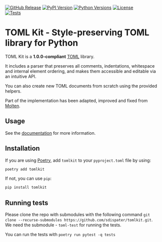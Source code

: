 [github_release]: https://img.shields.io/github/release/sdispater/tomlkit.svg?logo=github&logoColor=white
[pypi_version]: https://img.shields.io/pypi/v/tomlkit.svg?logo=python&logoColor=white
[python_versions]: https://img.shields.io/pypi/pyversions/tomlkit.svg?logo=python&logoColor=white
[github_license]: https://img.shields.io/github/license/sdispater/tomlkit.svg?logo=github&logoColor=white
[github_action]: https://github.com/sdispater/tomlkit/actions/workflows/tests.yml/badge.svg

[![GitHub Release][github_release]](https://github.com/sdispater/tomlkit/releases/)
[![PyPI Version][pypi_version]](https://pypi.org/project/tomlkit/)
[![Python Versions][python_versions]](https://pypi.org/project/tomlkit/)
[![License][github_license]](https://github.com/sdispater/tomlkit/blob/master/LICENSE)
<br>
[![Tests][github_action]](https://github.com/sdispater/tomlkit/actions/workflows/tests.yml)

# TOML Kit - Style-preserving TOML library for Python

TOML Kit is a **1.0.0-compliant** [TOML](https://toml.io/) library.

It includes a parser that preserves all comments, indentations, whitespace and internal element ordering,
and makes them accessible and editable via an intuitive API.

You can also create new TOML documents from scratch using the provided helpers.

Part of the implementation has been adapted, improved and fixed from [Molten](https://github.com/LeopoldArkham/Molten).

## Usage

See the [documentation](docs/quickstart.rst) for more information.

## Installation

If you are using [Poetry](https://poetry.eustace.io),
add `tomlkit` to your `pyproject.toml` file by using:

```bash
poetry add tomlkit
```

If not, you can use `pip`:

```bash
pip install tomlkit
```

## Running tests

Please clone the repo with submodules with the following command
`git clone --recurse-submodules https://github.com/sdispater/tomlkit.git`.
We need the submodule - `toml-test` for running the tests.

You can run the tests with `poetry run pytest -q tests`
